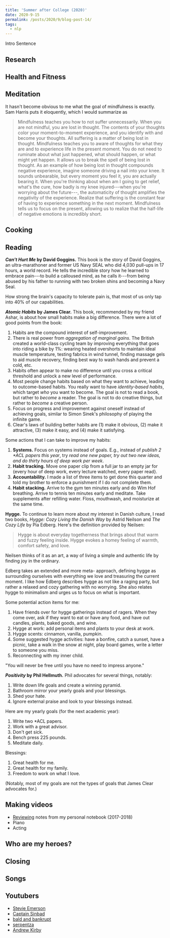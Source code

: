 ```yaml
---
title: 'Summer after College (2020)'
date: 2020-9-15
permalink: /posts/2020/9/blog-post-14/
tags:
  - nlp
---
```


Intro Sentence

Research
------

Health and Fitness
------

Meditation
------
It hasn't become obvious to me what the goal of mindfulness is exactly. Sam Harris puts it eloquently, which I would summarize as

> Mindfulness teaches you how to not suffer unnecessarily. 
> When you are not mindful, you are lost in thought. The contents of your thoughts color your moment-to-moment experience, and you identify with and become your thoughts. All suffering is a matter of being lost in thought.
> Mindfulness teaches you to aware of thoughts for what they are and to experience life in the present moment. You do not need to ruminate about what just happened, what should happen, or what might yet happen. It allows us to break the spell of being lost in thought.
> As an example of how being lost in thought compounds negative experience, imagine someone driving a nail into your knee. It sounds unbearable, but every moment you feel it, you are actually bearing it. 
When you're thinking about when am I going to get relief, what's the cure, how badly is my knee injured---when you're worrying about the future---, the automaticity of thought amplifies the negativity of the experience. Realize that suffering is the constant fear of having to experience something in the next moment.
> Mindfulness tells us to focus on the present, allowing us to realize that the half-life of negative emotions is incredibly short.



Cooking
------

Reading
------

***Can't Hurt Me* by David Goggins.** This book is the story of David Goggins, an ultra-marathoner and former US Navy SEAL who did 4,030 pull-ups in 17 hours, a world record. He tells the incredible story how he learned to embrace pain---to build a calloused mind, as he calls it---from being abused by his father to running with two broken shins and becoming a Navy Seal.

How strong the brain's capacity to tolerate pain is, that most of us only tap into 40% of our capabilities.

***Atomic Habits* by James Clear.** This book, recommended by my friend Ashar, is about how small habits make a big difference. There were a lot of good points from the book:
1. Habits are the compound interest of self-improvement.
1. There is real power from *aggregation of marginal gains*. The British created a world-class cycling team by improving everything that goes into riding a bike by 1%: wearing heated overshorts to maintain ideal muscle temperature, testing fabrics in wind tunnel, finding massage gels to aid muscle recovery, finding best way to wash hands and prevent a cold, etc.
1. Habits often appear to make no difference until you cross a critical threshold and unlock a new level of performance.
1. Most people change habits based on what they want to achieve, leading to outcome-based habits. You really want to have *identity-based habits*, which target *who* you want to become. The goal is not to read a book, but rather to *become* a reader. The goal is not to do creative things, but rather to *become* a creative person.
1. Focus on progress and improvement against oneself instead of achieving goals, similar to Simon Sinek's philosophy of playing the infinite game.
1. Clear's laws of building better habits are (1) make it obvious, (2) make it attractive, (3) make it easy, and (4) make it satisfying.

Some actions that I can take to improve my habits:
1. **Systems.** Focus on systems instead of goals. E.g., instead of *publish 2 \*ACL papers this year*, try *read one new paper, try out two new ideas, and do thirty hours of deep work per week*.
1. **Habit tracking.** Move one paper clip from a full jar to an empty jar for \{every hour of deep work, every lecture watched, every paper read\}. 
1. **Accountability.** I made a list of three items to get done this quarter and told my brother to enforce a punishment if I do not complete them. 
1. **Habit stacking.** Arrive to the gym ten minutes early and do Wim Hof breathing. Arrive to tennis ten minutes early and meditate. Take supplements after refilling water. Floss, mouthwash, and moisturize at the same time. 

**Hygge.** To continue to learn more about my interest in Danish culture, I read two books, *Hygge: Cozy Living the Danish Way* by Astrid Neilson and *The Cozy Life* by Pia Edberg. Here's the definition provided by Neilsen: 

> Hygge is about everyday togetherness that brings about that warm and fuzzy feeling inside. Hygge evokes a homey feeling of warmth, comfort safety, and love.

Neilsen thinks of it as an art, a way of living a simple and authentic life by finding joy in the ordinary. 

Edberg takes an extended and more meta- approach, defining hygge as surrounding ourselves with everything we love and treasuring the current moment. 
I like how Edberg describes hygge as not like a raging party, but rather a relaxed and cozy gathering with no worrying.
She also relates hygge to minimalism and urges us to focus on what is important.

Some potential action items for me:
1. Have friends over for hygge gatherings instead of ragers. When they come over, ask if they want to eat or have any food, and have out candles, plants, baked goods, and wine.
1. Hygge at work: add personal items and plants to your desk at work.
1. Hygge scents: cinnamon, vanilla, pumpkin.
1. Some suggested hygge activities: have a bonfire, catch a sunset, have a picnic, take a walk in the snow at night, play board games, write a letter to someone you miss.
1. Reconnecting with my inner child.

"You will never be free until you have no need to impress anyone."

***Positivity* by Phil Hellmuth.** Phil advocates for several things, notably:
1. Write down life goals and create a winning pyramid.
1. Bathroom mirror your yearly goals and your blessings.
1. Shed your hate.
1. Ignore external praise and look to your blessings instead.

Here are my yearly goals (for the next academic year):
1. Write two \*ACL papers.
1. Work with a great advisor.
1. Don't get sick.
1. Bench press 225 pounds.
1. Meditate daily.

Blessings:
1. Great health for me.
1. Great health for my family.
1. Freedom to work on what I love.

(Notably, most of my goals are not the types of goals that James Clear advocates for.)

Making videos
------
* [Reviewing](https://www.youtube.com/watch?v=FcAK86N9j0Q) notes from my personal notebook (2017-2018)
* Piano
* Acting

Who are my heroes?
------

Closing
------



Songs
------

Youtubers
------
- [Stevie Emerson](https://www.youtube.com/channel/UC2Ivwd5sPzeBPgn24NzM1lQ)
- [Captain Sinbad](https://www.youtube.com/channel/UC8XKyvQ5Ne_bvYbgv8LaIeg)
- [bald and bankrupt](https://www.youtube.com/watch?v=madplgRfebo&t=352s)
- [serpentza](https://www.youtube.com/user/serpentza)
- [Andrew Kirby](https://www.youtube.com/watch?v=q_xm5Weu3nE)

